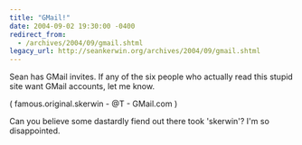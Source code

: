 ```yaml
---
title: "GMail!"
date: 2004-09-02 19:30:00 -0400
redirect_from:
  - /archives/2004/09/gmail.shtml
legacy_url: http://seankerwin.org/archives/2004/09/gmail.shtml
---
```

Sean has GMail invites. If any of the six people who actually read this stupid site want GMail accounts, let me know.

( famous.original.skerwin - @T - GMail.com )

Can you believe some dastardly fiend out there took 'skerwin'? I'm so disappointed.
